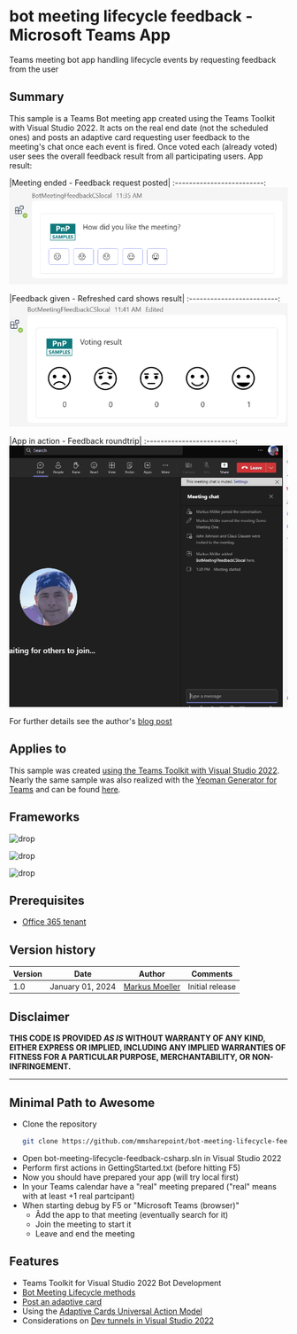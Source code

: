 # bot meeting lifecycle feedback - Microsoft Teams App
Teams meeting bot app handling lifecycle events by requesting feedback from the user

## Summary
This sample is a Teams Bot meeting app  created using the Teams Toolkit with Visual Studio 2022. It acts on the real end date (not the scheduled ones) and posts an adaptive card requesting user feedback to the meeting's chat once each event is fired.
Once voted each (already voted) user sees the overall feedback result from all participating users.
App result:

|Meeting ended - Feedback request posted|
:-------------------------:
![Meeting ended - Feedback request](assets/VoteRequest.png)

|Feedback given - Refreshed card shows result|
:-------------------------:
![Feedback given - Refresh card](assets/VoteResult.png)

|App in action - Feedback roundtrip|
:-------------------------:
![Feedback given - Refresh card](assets/FeedbackVotingInAction.gif)

For further details see the author's [blog post](https://mmsharepoint.wordpress.com/2024/)

## Applies to

This sample was created [using the Teams Toolkit with Visual Studio 2022](https://learn.microsoft.com/en-us/microsoftteams/platform/toolkit/teams-toolkit-fundamentals?pivots=visual-studio&WT.mc_id=M365-MVP-5004617). Nearly the same sample was also realized with the [Yeoman Generator for Teams](https://github.com/pnp/generator-teams) and can be found [here](https://github.com/mmsharepoint/bot-meeting-lifecycle-feedback).

## Frameworks

![drop](https://img.shields.io/badge/Bot&nbsp;Framework-14.18-green.svg)

![drop](https://img.shields.io/badge/Teams&nbsp;Toolkit&nbsp;for&nbsp;VS&nbsp;17.7-green.svg)

![drop](https://img.shields.io/badge/Visual&nbsp;Studio&nbsp;2022-17.8-green.svg)


## Prerequisites

* [Office 365 tenant](https://dev.office.com/sharepoint/docs/spfx/set-up-your-development-environment)

## Version history

Version|Date|Author|Comments
-------|----|--------|--------
1.0|January 01, 2024|[Markus Moeller](http://www.twitter.com/moeller2_0)|Initial release

## Disclaimer

**THIS CODE IS PROVIDED *AS IS* WITHOUT WARRANTY OF ANY KIND, EITHER EXPRESS OR IMPLIED, INCLUDING ANY IMPLIED WARRANTIES OF FITNESS FOR A PARTICULAR PURPOSE, MERCHANTABILITY, OR NON-INFRINGEMENT.**

---
## Minimal Path to Awesome
- Clone the repository
    ```bash
    git clone https://github.com/mmsharepoint/bot-meeting-lifecycle-feedback-csharp.git
- Open bot-meeting-lifecycle-feedback-csharp.sln in Visual Studio 2022
- Perform first actions in GettingStarted.txt (before hitting F5)
- Now you should have prepared your app (will try local first)
- In your Teams calendar have a "real" meeting prepared ("real" means with at least +1 real partcipant)
- When starting debug by F5 or "Microsoft Teams (browser)"
  - Âdd the app to that meeting (eventually search for it)
  - Join the meeting to start it
  - Leave and end the meeting



## Features
* Teams Toolkit for Visual Studio 2022 Bot Development 
* [Bot Meeting Lifecycle methods](https://learn.microsoft.com/en-us/microsoftteams/platform/apps-in-teams-meetings/meeting-apps-apis?tabs=channel-meeting%2Cguest-user%2Cone-on-one-call%2Cdotnet%2Cparticipant-join-event%2Cparticipant-join-event1#receive-real-time-teams-meeting-events&WT.mc_id=M365-MVP-5004617)
* [Post an adaptive card](https://adaptivecards.io/)
* Using the [Adaptive Cards Universal Action Model](https://learn.microsoft.com/en-us/adaptive-cards/authoring-cards/universal-action-model?WT.mc_id=M365-MVP-5004617)
* Considerations on [Dev tunnels in Visual Studio 2022](https://learn.microsoft.com/en-us/aspnet/core/test/dev-tunnels?WT.mc_id=M365-MVP-5004617)
